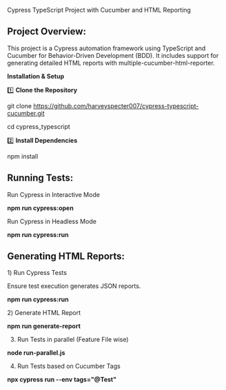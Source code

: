 Cypress TypeScript Project with Cucumber and HTML Reporting

Project Overview:
-----------------

This project is a Cypress automation framework using TypeScript and Cucumber for Behavior-Driven Development (BDD). It includes support for generating detailed HTML reports with multiple-cucumber-html-reporter.

**Installation & Setup**

1️⃣ **Clone the Repository**

git clone https://github.com/harveyspecter007/cypress-typescript-cucumber.git

cd cypress_typescript

2️⃣ **Install Dependencies**

npm install

Running Tests:
--------------

Run Cypress in Interactive Mode

  **npm run cypress:open**

Run Cypress in Headless Mode

  **npm run cypress:run**

Generating HTML Reports:
-----------------------

1️) Run Cypress Tests

Ensure test execution generates JSON reports.

  **npm run cypress:run**

2️) Generate HTML Report

  **npm run generate-report**

3) Run Tests in parallel (Feature File wise)

  **node run-parallel.js**

4) Run Tests based on Cucumber Tags

  **npx cypress run --env tags="@Test"**

